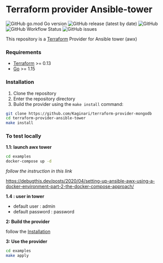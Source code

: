 # Terraform provider Ansible-tower

![GitHub go.mod Go version](https://img.shields.io/github/go-mod/go-version/Kaginari/terraform-provider-ansible-tower?logo=go&style=flat-square)
![GitHub release (latest by date)](https://img.shields.io/github/v/release/Kaginari/terraform-provider-ansible-tower?logo=git&style=flat-square)
![GitHub](https://img.shields.io/github/license/Kaginari/terraform-provider-ansible-tower?color=yellow&style=flat-square)
![GitHub Workflow Status](https://img.shields.io/github/workflow/status/Kaginari/terraform-provider-ansible-tower/golangci?logo=github&style=flat-square)
![GitHub issues](https://img.shields.io/github/issues/Kaginari/terraform-provider-ansible-tower?logo=github&style=flat-square)


This repository is a [Terraform](https://www.terraform.io) Provider for Ansible tower (awx)  
 
### Requirements

- [Terraform](https://www.terraform.io/downloads.html) >= 0.13
- [Go](https://golang.org/doc/install) >= 1.15

### Installation

1. Clone the repository
1. Enter the repository directory
1. Build the provider using the `make install` command:

````bash
git clone https://github.com/Kaginari/terraform-provider-mongodb
cd terraform-provider-ansible-tower
make install
````

### To test locally

**1.1: launch awx tower**


````bash
cd examples
docker-compose up -d
````

*follow the instruction in this link*

https://debugthis.dev/posts/2020/04/setting-up-ansible-awx-using-a-docker-environment-part-2-the-docker-compose-approach/


**1.4 :  user in tower**

* default user : admin
* default password : password

**2: Build the provider**

follow the [Installation](#Installation)

**3: Use the provider**

````bash
cd examples
make apply
````
